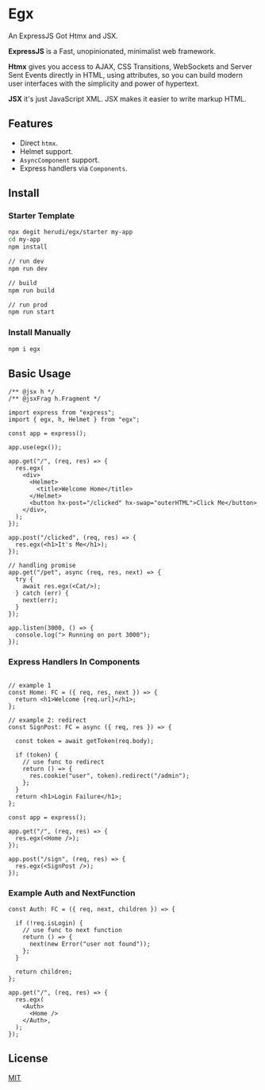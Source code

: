 # Egx

An ExpressJS Got Htmx and JSX.

<b>ExpressJS</b> is a Fast, unopinionated, minimalist web framework.

<b>Htmx</b> gives you access to AJAX, CSS Transitions, WebSockets and Server
Sent Events directly in HTML, using attributes, so you can build modern user
interfaces with the simplicity and power of hypertext.

<b>JSX</b> it's just JavaScript XML. JSX makes it easier to write markup HTML.

## Features

- Direct `htmx`.
- Helmet support.
- `AsyncComponent` support.
- Express handlers via `Components`.

## Install

### Starter Template

```bash
npx degit herudi/egx/starter my-app
cd my-app
npm install

// run dev
npm run dev

// build
npm run build

// run prod
npm run start
```

### Install Manually

```bash
npm i egx
```

## Basic Usage

```tsx
/** @jsx h */
/** @jsxFrag h.Fragment */

import express from "express";
import { egx, h, Helmet } from "egx";

const app = express();

app.use(egx());

app.get("/", (req, res) => {
  res.egx(
    <div>
      <Helmet>
        <title>Welcome Home</title>
      </Helmet>
      <button hx-post="/clicked" hx-swap="outerHTML">Click Me</button>
    </div>,
  );
});

app.post("/clicked", (req, res) => {
  res.egx(<h1>It's Me</h1>);
});

// handling promise
app.get("/pet", async (req, res, next) => {
  try {
    await res.egx(<Cat/>);
  } catch (err) {
    next(err);
  }
});

app.listen(3000, () => {
  console.log("> Running on port 3000");
});
```

### Express Handlers In Components

```tsx

// example 1
const Home: FC = ({ req, res, next }) => {
  return <h1>Welcome {req.url}</h1>;
};

// example 2: redirect
const SignPost: FC = async ({ req, res }) => {

  const token = await getToken(req.body);

  if (token) {
    // use func to redirect
    return () => {
      res.cookie("user", token).redirect("/admin");
    };
  }
  return <h1>Login Failure</h1>;
};

const app = express();

app.get("/", (req, res) => {
  res.egx(<Home />);
});

app.post("/sign", (req, res) => {
  res.egx(<SignPost />);
});

```

### Example Auth and NextFunction

```tsx
const Auth: FC = ({ req, next, children }) => {

  if (!req.isLogin) {
    // use func to next function
    return () => {
      next(new Error("user not found"));
    };
  }

  return children;
};

app.get("/", (req, res) => {
  res.egx(
    <Auth>
      <Home />
    </Auth>,
  );
});
```

## License

[MIT](./../../LICENSE)
